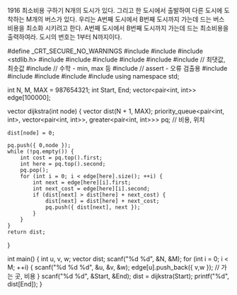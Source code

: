 1916 최소비용 구하기
N개의 도시가 있다. 그리고 한 도시에서 출발하여 다른 도시에 도착하는 M개의 버스가 있다. 우리는 A번째 도시에서 B번째 도시까지 가는데 드는 버스 비용을 최소화 시키려고 한다. 
A번째 도시에서 B번째 도시까지 가는데 드는 최소비용을 출력하여라. 도시의 번호는 1부터 N까지이다.



#define _CRT_SECURE_NO_WARNINGS
#include <numeric>
#include <cstdio>
#include <stdlib.h>
#include <iostream>
#include <cstring>
#include <string>
#include <algorithm>
#include <vector>
#include <climits>   // 최댓값, 최솟값
#include <cmath>   // 수학 - min, max 등
#include <cassert>   // assert - 오류 검출용
#include <queue>
#include <stack>
#include <deque>
#include <map>
#include <set>
using namespace std;

int N, M, MAX = 987654321;
int Start, End;
vector<pair<int, int>> edge[100000];

vector<int> dijkstra(int node) {
	vector<int> dist(N + 1, MAX);
	priority_queue<pair<int, int>, vector<pair<int, int>>, greater<pair<int, int>>> pq;   // 비용, 위치

	dist[node] = 0;

	pq.push({ 0,node });
	while (!pq.empty()) {
		int cost = pq.top().first;
		int here = pq.top().second;
		pq.pop();
		for (int i = 0; i < edge[here].size(); ++i) {
			int next = edge[here][i].first;
			int next_cost = edge[here][i].second;
			if (dist[next] > dist[here] + next_cost) {
				dist[next] = dist[here] + next_cost;
				pq.push({ dist[next], next });
			}
		}
	}
	return dist;
}

int main() {
	int u, v, w;
	vector<int> dist;
	scanf("%d %d", &N, &M);
	for (int i = 0; i < M; ++i) {
		scanf("%d %d %d", &u, &v, &w);
		edge[u].push_back({ v,w });   // 가는 곳, 비용
	}
	scanf("%d %d", &Start, &End);
	dist = dijkstra(Start);
	printf("%d", dist[End]);
}
